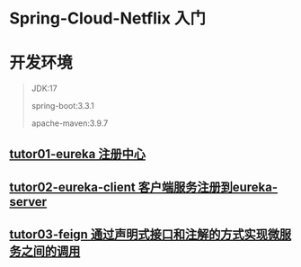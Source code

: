 # Spring-Cloud-Netflix 入门

# 开发环境

> JDK:17
> 
> spring-boot:3.3.1
> 
> apache-maven:3.9.7


## [tutor01-eureka 注册中心](./tutor01-eureka/README.md)
## [tutor02-eureka-client 客户端服务注册到eureka-server](./tutor02-eureka-client/README.md)
## [tutor03-feign    通过声明式接口和注解的方式实现微服务之间的调用](./tutor03-feign/README.md)
